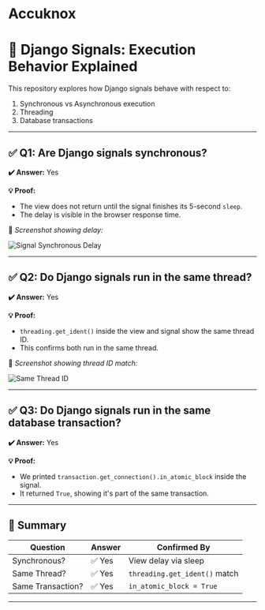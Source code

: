 # Accuknox
# 🔧 Django Signals: Execution Behavior Explained

This repository explores how Django signals behave with respect to:

1. Synchronous vs Asynchronous execution  
2. Threading  
3. Database transactions  

---

## ✅ Q1: Are Django signals synchronous?

**✔️ Answer:** Yes

**💡 Proof:**
- The view does not return until the signal finishes its 5-second `sleep`.
- The delay is visible in the browser response time.

📸 *Screenshot showing delay:*

![Signal Synchronous Delay](screenshots/synchronous_delay.png)

---

## ✅ Q2: Do Django signals run in the same thread?

**✔️ Answer:** Yes

**💡 Proof:**
- `threading.get_ident()` inside the view and signal show the same thread ID.
- This confirms both run in the same thread.

📸 *Screenshot showing thread ID match:*

![Same Thread ID](screenshots/thread_id_match.png)

---

## ✅ Q3: Do Django signals run in the same database transaction?

**✔️ Answer:** Yes

**💡 Proof:**
- We printed `transaction.get_connection().in_atomic_block` inside the signal.
- It returned `True`, showing it's part of the same transaction.

---

## 🔎 Summary

| Question          | Answer  | Confirmed By |
|-------------------|---------|---------------|
| Synchronous?      | ✅ Yes | View delay via sleep |
| Same Thread?      | ✅ Yes | `threading.get_ident()` match |
| Same Transaction? | ✅ Yes | `in_atomic_block = True` |

---
